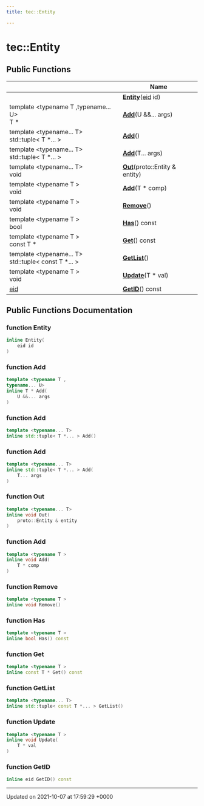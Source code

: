 ```yaml
---
title: tec::Entity

---
```


# tec::Entity





## Public Functions

|                | Name           |
| -------------- | -------------- |
| | **[Entity](/engine/Classes/classtec_1_1_entity/#function-entity)**([eid](/engine/Namespaces/namespacetec/#typedef-eid) id) |
| template <typename T ,typename... U\> <br>T * | **[Add](/engine/Classes/classtec_1_1_entity/#function-add)**(U &&... args) |
| template <typename... T\> <br>std::tuple< T *... > | **[Add](/engine/Classes/classtec_1_1_entity/#function-add)**() |
| template <typename... T\> <br>std::tuple< T *... > | **[Add](/engine/Classes/classtec_1_1_entity/#function-add)**(T... args) |
| template <typename... T\> <br>void | **[Out](/engine/Classes/classtec_1_1_entity/#function-out)**(proto::Entity & entity) |
| template <typename T \> <br>void | **[Add](/engine/Classes/classtec_1_1_entity/#function-add)**(T * comp) |
| template <typename T \> <br>void | **[Remove](/engine/Classes/classtec_1_1_entity/#function-remove)**() |
| template <typename T \> <br>bool | **[Has](/engine/Classes/classtec_1_1_entity/#function-has)**() const |
| template <typename T \> <br>const T * | **[Get](/engine/Classes/classtec_1_1_entity/#function-get)**() const |
| template <typename... T\> <br>std::tuple< const T *... > | **[GetList](/engine/Classes/classtec_1_1_entity/#function-getlist)**() |
| template <typename T \> <br>void | **[Update](/engine/Classes/classtec_1_1_entity/#function-update)**(T * val) |
| [eid](/engine/Namespaces/namespacetec/#typedef-eid) | **[GetID](/engine/Classes/classtec_1_1_entity/#function-getid)**() const |

## Public Functions Documentation

### function Entity

```cpp
inline Entity(
    eid id
)
```


### function Add

```cpp
template <typename T ,
typename... U>
inline T * Add(
    U &&... args
)
```


### function Add

```cpp
template <typename... T>
inline std::tuple< T *... > Add()
```


### function Add

```cpp
template <typename... T>
inline std::tuple< T *... > Add(
    T... args
)
```


### function Out

```cpp
template <typename... T>
inline void Out(
    proto::Entity & entity
)
```


### function Add

```cpp
template <typename T >
inline void Add(
    T * comp
)
```


### function Remove

```cpp
template <typename T >
inline void Remove()
```


### function Has

```cpp
template <typename T >
inline bool Has() const
```


### function Get

```cpp
template <typename T >
inline const T * Get() const
```


### function GetList

```cpp
template <typename... T>
inline std::tuple< const T *... > GetList()
```


### function Update

```cpp
template <typename T >
inline void Update(
    T * val
)
```


### function GetID

```cpp
inline eid GetID() const
```


-------------------------------

Updated on 2021-10-07 at 17:59:29 +0000